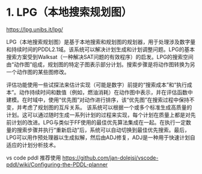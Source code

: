 # 1. LPG（本地搜索规划图）

https://lpg.unibs.it/lpg/


LPG（本地搜索规划图）是基于本地搜索和规划图的规划器，用于处理涉及数字量和持续时间的PDDL2.1域。该系统可以解决计划生成和计划调整问题。LPG的基本搜索方案受到Walksat（一种解决SAT问题的有效程序）的启发。LPG的搜索空间由“动作图”组成，规划图的特定子图表示部分计划。搜索步骤是将动作图转换为另一个动作图的某些图修改。

评估功能使用一些试探法来估计实现（可能是数字）前提的“搜索成本”和“执行成本”。动作持续时间和数值（例如，燃油消耗）在动作图中表示，并在评估函数中建模。在时域中，使用“优先图”对动作进行排序，该“优先图”在搜索过程中保持不变，并考虑了规划图的互斥关系。
该系统可以根据一个或多个标准生成高质量的计划。这可以通过随时生成一系列计划的过程来实现，每个计划在质量上都是对先前计划的改进。LPG与类似于FF使用的最佳优先算法集成在一起。在执行一定数量的搜索步骤并执行“重新启动”后，系统可以自动切换到最佳优先搜索。最后，LPG可以用作预处理器以生成拟解，然后由ADJ修复，ADJ是一种用于快速计划自适应的计划分析技术。

vs code pddl 推荐使用 https://github.com/jan-dolejsi/vscode-pddl/wiki/Configuring-the-PDDL-planner




















